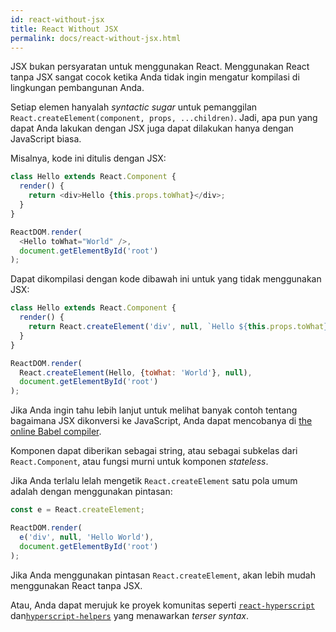 ```yaml
---
id: react-without-jsx
title: React Without JSX
permalink: docs/react-without-jsx.html
---
```


JSX bukan persyaratan untuk menggunakan React. Menggunakan React tanpa JSX sangat cocok ketika Anda tidak ingin mengatur kompilasi di lingkungan pembangunan Anda.

Setiap elemen hanyalah _syntactic sugar_ untuk pemanggilan  `React.createElement(component, props, ...children)`. Jadi, apa pun yang dapat Anda lakukan dengan JSX juga dapat dilakukan hanya dengan JavaScript biasa.

Misalnya, kode ini ditulis dengan JSX:

```js
class Hello extends React.Component {
  render() {
    return <div>Hello {this.props.toWhat}</div>;
  }
}

ReactDOM.render(
  <Hello toWhat="World" />,
  document.getElementById('root')
);
```

Dapat dikompilasi dengan kode dibawah ini untuk yang tidak menggunakan JSX:

```js
class Hello extends React.Component {
  render() {
    return React.createElement('div', null, `Hello ${this.props.toWhat}`);
  }
}

ReactDOM.render(
  React.createElement(Hello, {toWhat: 'World'}, null),
  document.getElementById('root')
);
```

Jika Anda ingin tahu lebih lanjut untuk melihat banyak contoh tentang bagaimana JSX dikonversi ke JavaScript, Anda dapat mencobanya di [the online Babel compiler](babel://jsx-simple-example).

Komponen dapat diberikan sebagai string, atau sebagai subkelas dari `React.Component`, atau fungsi murni untuk komponen _stateless_.

Jika Anda terlalu lelah mengetik `React.createElement` satu pola umum adalah dengan menggunakan pintasan:

```js
const e = React.createElement;

ReactDOM.render(
  e('div', null, 'Hello World'),
  document.getElementById('root')
);
```

Jika Anda menggunakan pintasan `React.createElement`, akan lebih mudah menggunakan React tanpa JSX.

Atau, Anda dapat merujuk ke proyek komunitas seperti [`react-hyperscript`](https://github.com/mlmorg/react-hyperscript) dan[`hyperscript-helpers`](https://github.com/ohanhi/hyperscript-helpers) yang menawarkan _terser syntax_.

